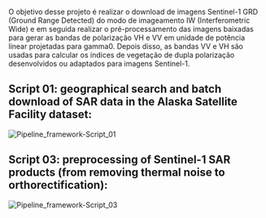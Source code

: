 O objetivo desse projeto é realizar o download de imagens Sentinel-1 GRD (Ground Range Detected) do modo de imageamento IW (Interferometric Wide) e em seguida realizar o pré-processamento das imagens baixadas para gerar as bandas de polarização VH e VV em unidade de potência linear projetadas para gamma0. Depois disso, as bandas VV e VH são usadas para calcular os índices de vegetação de dupla polarização desenvolvidos ou adaptados para imagens Sentinel-1.

## Script 01: geographical search and batch download of SAR data in the Alaska Satellite Facility dataset:

![Pipeline_framework-Script_01](https://user-images.githubusercontent.com/52005057/184715222-33c4ea7e-95c0-4376-a5b2-dd568f70bbe0.png)


## Script 03: preprocessing of Sentinel-1 SAR products (from removing thermal noise to orthorectification):

![Pipeline_framework-Script_03](https://user-images.githubusercontent.com/52005057/184715653-520f496a-4983-4e8d-8da7-4632f6ce78d6.png)


